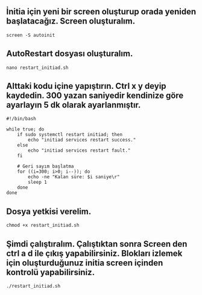 ## İnitia için yeni bir screen oluşturup orada yeniden başlatacağız. Screen oluşturalım. 
```
screen -S autoinit
```

## AutoRestart dosyası oluşturalım.

```
nano restart_initiad.sh
```

## Alttaki kodu içine yapıştırın. Ctrl x y deyip kaydedin.  300 yazan saniyedir kendinize göre ayarlayın 5 dk olarak ayarlanmıştır.

```
#!/bin/bash

while true; do
    if sudo systemctl restart initiad; then
        echo "initiad services restart success."
    else
        echo "initiad services restart fault."
    fi

    # Geri sayım başlatma
    for ((i=300; i>0; i--)); do
        echo -ne "Kalan süre: $i saniye\r"
        sleep 1
    done
done
```

## Dosya yetkisi verelim.

```
chmod +x restart_initiad.sh
```

## Şimdi çalıştıralım. Çalıştıktan sonra Screen den ctrl a d ile çıkış yapabilirsiniz. Blokları izlemek için oluşturduğunuz initia screen içinden kontrolü yapabilirsiniz.

```
./restart_initiad.sh
```

